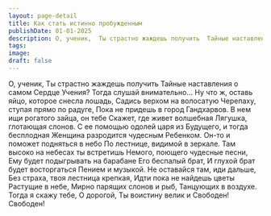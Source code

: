 ```yaml
---
layout: page-detail
title: Как стать истинно пробужденным
publishDate: 01-01-2025
description: О, ученик,  Ты страстно жаждешь получить  Тайные наставления о самом  Сердце Учения?  Тогда слушай внимательно...  Ну что ж, оставь яйцо, которое  снесла лошадь,  Садись верхом на волосатую  Черепаху, ступая прямо по радуге,  Пока не придешь в город  Гандхарвов...
tags:
image:
draft: false
---
```

О, ученик,  Ты страстно жаждешь получить  Тайные наставления о самом  Сердце Учения?  Тогда слушай внимательно...  Ну что ж, оставь яйцо, которое  снесла лошадь,  Садись верхом на волосатую  Черепаху, ступая прямо по радуге,  Пока не придешь в город  Гандхарвов.  В нем ищи рогатого зайца, он тебе  Скажет, где живет волшебная  Лягушка, глотающая слонов.  С ее помощью одолей царя из  Будущего, и тогда бесплодная  Женщина разродится чудесным  Ребенком.  Он-то и поможет подняться в небо  По лестнице, видимой в зеркале.  Там высоко на небесах ты встретишь  Немого, поющего чудесные песни,  Ему будет подыгрывать на барабане  Его беспалый брат,  И глухой брат будет восторгаться  Пением и музыкой.  Не оставайся там, иди дальше,  Без страха, твоя лестница крепкая,  Идти пока не найдешь цветы  Растущие в небе,  Мирно парящих слонов и рыб,  Танцующих в воздухе.  Тогда я скажу тебе, О дорогой,  Ты воистину велик и Свободен!  Свободен!